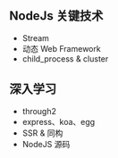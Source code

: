 ## NodeJs 关键技术

- Stream
- 动态 Web Framework
- child_process & cluster

## 深入学习

- through2
- express、koa、egg
- SSR & 同构
- NodeJS 源码